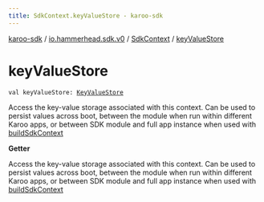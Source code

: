 ```yaml
---
title: SdkContext.keyValueStore - karoo-sdk
---
```


[karoo-sdk](../../index.html) / [io.hammerhead.sdk.v0](../index.html) / [SdkContext](index.html) / [keyValueStore](./key-value-store.html)

# keyValueStore

`val keyValueStore: `[`KeyValueStore`](../-key-value-store/index.html)

Access the key-value storage associated with this context.
Can be used to persist values across boot, between the module
when run within different Karoo apps, or between SDK module and full app instance
when used with [buildSdkContext](build-sdk-context.html)

**Getter**

Access the key-value storage associated with this context.
Can be used to persist values across boot, between the module
when run within different Karoo apps, or between SDK module and full app instance
when used with [buildSdkContext](build-sdk-context.html)

